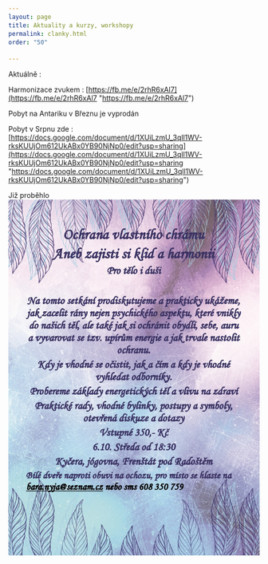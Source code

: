 ```yaml
---
layout: page
title: Aktuality a kurzy, workshopy
permalink: clanky.html
order: "50"

---
```

Aktuálně :

Harmonizace zvukem : [https://fb.me/e/2rhR6xAl7](https://fb.me/e/2rhR6xAl7 "https://fb.me/e/2rhR6xAl7")

Pobyt na Antariku v Březnu je vyprodán

Pobyt v Srpnu zde : [https://docs.google.com/document/d/1XUiLzmU_3qll1WV-rksKUUjOm612UkABx0YB90NjNp0/edit?usp=sharing](https://docs.google.com/document/d/1XUiLzmU_3qll1WV-rksKUUjOm612UkABx0YB90NjNp0/edit?usp=sharing "https://docs.google.com/document/d/1XUiLzmU_3qll1WV-rksKUUjOm612UkABx0YB90NjNp0/edit?usp=sharing")

Již proběhlo  
![](/uploads/ochrana-vlastniho-chramu-page0001-1.jpg)